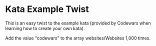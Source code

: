 <h1>Kata Example Twist</h1>

<p>This is an easy twist to the example kata (provided by Codewars when learning how to create your own kata).
   
   Add the value "codewars" to the array websites/Websites 1,000 times.</p>
